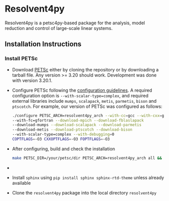 # Resolvent4py

Resolvent4py is a petsc4py-based package for the analysis, model reduction
and control of large-scale linear systems. 

## Installation Instructions

### Install PETSc

- Download [PETSc](https://petsc.org/release/install/download/) either by 
    cloning the repository or by downloading a tarball file. Any version >= 3.20
    should work. Development was done with version 3.20.1.
- Configure PETSc following the [configuration guidelines](
    https://petsc.org/release/install/install/). A required configuration option
    is `--with-scalar-type=complex`, and required external libraries include
    `mumps`, `scalapack`, `metis`, `parmetis`, `bison` and `ptscotch`.
    For example, our version of PETSc was configured as follows:

    ```bash
    ./configure PETSC_ARCH=resolvent4py_arch --with-cc=gcc --with-cxx=g++ 
    --with-fc=gfortran --download-mpich --download-fblaslapack 
    --download-mumps --download-scalapack --download-parmetis 
    --download-metis --download-ptscotch --download-bison 
    --with-scalar-type=complex --with-debugging=0 
    COPTFLAGS=-O3 CXXOPTFLAGS=-O3 FOPTFLAGS=-O3
    ```
- After configuring, build and check the installation
    ```bash
    make PETSC_DIR=/your/petsc/dir PETSC_ARCH=resolvent4py_arch all && make check all
    ```

- 

- Install `sphinx` using `pip install sphinx sphinx-rtd-theme` unless already 
available
- Clone the `resolvent4py` package into the local directory `resolvent4py`


